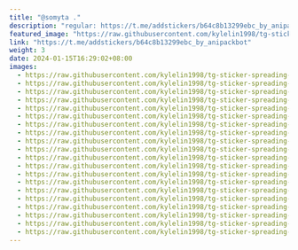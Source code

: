 ```yaml
---
title: "@somyta ."
description: "regular: https://t.me/addstickers/b64c8b13299ebc_by_anipackbot"
featured_image: "https://raw.githubusercontent.com/kylelin1998/tg-sticker-spreading-worldwide-images/main/img/c6b80b1c-17a6-4d18-a9b5-69ca0c27006c.jpg"
link: "https://t.me/addstickers/b64c8b13299ebc_by_anipackbot"
weight: 3
date: 2024-01-15T16:29:02+08:00
images:
  - https://raw.githubusercontent.com/kylelin1998/tg-sticker-spreading-worldwide-images/main/img/c6b80b1c-17a6-4d18-a9b5-69ca0c27006c.jpg
  - https://raw.githubusercontent.com/kylelin1998/tg-sticker-spreading-worldwide-images/main/img/fc7b547b-a34e-4e2c-82a3-8716f76c209a.jpg
  - https://raw.githubusercontent.com/kylelin1998/tg-sticker-spreading-worldwide-images/main/img/316c640d-c99b-438f-9914-067194332619.jpg
  - https://raw.githubusercontent.com/kylelin1998/tg-sticker-spreading-worldwide-images/main/img/9b6d559d-619a-4932-8488-b5ed72fb1e4c.jpg
  - https://raw.githubusercontent.com/kylelin1998/tg-sticker-spreading-worldwide-images/main/img/76465629-7bdb-4eaf-9bbe-a1b43fbc56c1.jpg
  - https://raw.githubusercontent.com/kylelin1998/tg-sticker-spreading-worldwide-images/main/img/e860df7b-078f-4cbd-b6ae-e0647e01d0c1.jpg
  - https://raw.githubusercontent.com/kylelin1998/tg-sticker-spreading-worldwide-images/main/img/8d90eaef-2954-4d31-bea0-5f0deb489ff3.jpg
  - https://raw.githubusercontent.com/kylelin1998/tg-sticker-spreading-worldwide-images/main/img/9d208797-27b3-439e-937b-1cf3acd812e4.jpg
  - https://raw.githubusercontent.com/kylelin1998/tg-sticker-spreading-worldwide-images/main/img/70f107db-ff91-40eb-bac0-767077bf7533.jpg
  - https://raw.githubusercontent.com/kylelin1998/tg-sticker-spreading-worldwide-images/main/img/8fb56813-84e9-47ec-8ef7-3a4ddcb1184f.jpg
  - https://raw.githubusercontent.com/kylelin1998/tg-sticker-spreading-worldwide-images/main/img/fba3a1a5-a3e6-4cb2-8fd9-be7bb150ecff.jpg
  - https://raw.githubusercontent.com/kylelin1998/tg-sticker-spreading-worldwide-images/main/img/eb9817b5-6f95-4c22-ac1c-4840f2272530.jpg
  - https://raw.githubusercontent.com/kylelin1998/tg-sticker-spreading-worldwide-images/main/img/d90e5c51-ef46-4378-abbc-a258dec3728c.jpg
  - https://raw.githubusercontent.com/kylelin1998/tg-sticker-spreading-worldwide-images/main/img/c89688e8-a8de-439f-a8d6-56e01ced5cc0.jpg
  - https://raw.githubusercontent.com/kylelin1998/tg-sticker-spreading-worldwide-images/main/img/a50300df-212a-429e-ad8c-6897df411baa.jpg
  - https://raw.githubusercontent.com/kylelin1998/tg-sticker-spreading-worldwide-images/main/img/47209415-a0dc-4f1c-977f-0d78b7aa6b4e.jpg
  - https://raw.githubusercontent.com/kylelin1998/tg-sticker-spreading-worldwide-images/main/img/45e40e2a-f038-4234-9f13-b09a63c5f3ec.jpg
  - https://raw.githubusercontent.com/kylelin1998/tg-sticker-spreading-worldwide-images/main/img/13b5e304-8ef0-44e7-8bd3-5ffdb9a3cab2.jpg
  - https://raw.githubusercontent.com/kylelin1998/tg-sticker-spreading-worldwide-images/main/img/916db101-8324-457a-8afe-b5cc8b95b23e.jpg
  - https://raw.githubusercontent.com/kylelin1998/tg-sticker-spreading-worldwide-images/main/img/a3bdbbbf-2c10-4ff6-8a4a-be17f0c681ef.jpg
---
```

